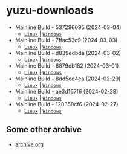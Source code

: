 # yuzu-downloads

- Mainline Build - 537296095 (2024-03-04)
  - [`Linux`](https://github.com/yuzu-mirror/yuzu-downloads/raw/main/Mainline%20Build%20-%20537296095%20(2024-03-04)/yuzu-mainline-20240304-537296095.AppImage) | [`Windows`](https://github.com/yuzu-mirror/yuzu-downloads/raw/main/Mainline%20Build%20-%20537296095%20(2024-03-04)/yuzu-windows-msvc-20240304-537296095.zip)
- Mainline Build - 7ffac53c9 (2024-03-03)
  - [`Linux`](https://github.com/yuzu-mirror/yuzu-downloads/raw/main/Mainline%20Build%20-%207ffac53c9%20(2024-03-03)/yuzu-mainline-20240303-7ffac53c9.AppImage) | [`Windows`](https://github.com/yuzu-mirror/yuzu-downloads/raw/main/Mainline%20Build%20-%207ffac53c9%20(2024-03-03)/yuzu-windows-msvc-20240303-7ffac53c9.zip)
- Mainline Build - d839edbda (2024-03-02)
  - [`Linux`](https://github.com/yuzu-mirror/yuzu-downloads/raw/main/Mainline%20Build%20-%20d839edbda%20(2024-03-02)/yuzu-mainline-20240302-d839edbda.AppImage) | [`Windows`](https://github.com/yuzu-mirror/yuzu-downloads/raw/main/Mainline%20Build%20-%20d839edbda%20(2024-03-02)/yuzu-windows-msvc-20240302-d839edbda.zip)
- Mainline Build - 6879db182 (2024-03-01)
  - [`Linux`](https://github.com/yuzu-mirror/yuzu-downloads/raw/main/Mainline%20Build%20-%206879db182%20(2024-03-01)/yuzu-mainline-20240301-6879db182.AppImage) | [`Windows`](https://github.com/yuzu-mirror/yuzu-downloads/raw/main/Mainline%20Build%20-%206879db182%20(2024-03-01)/yuzu-windows-msvc-20240301-6879db182.zip)
- Mainline Build - 8dd5cd4ea (2024-02-29)
  - [`Linux`](https://github.com/yuzu-mirror/yuzu-downloads/raw/main/Mainline%20Build%20-%208dd5cd4ea%20(2024-02-29)/yuzu-mainline-20240229-8dd5cd4ea.AppImage) | [`Windows`](https://github.com/yuzu-mirror/yuzu-downloads/raw/main/Mainline%20Build%20-%208dd5cd4ea%20(2024-02-29)/yuzu-windows-msvc-20240229-8dd5cd4ea.zip)
- Mainline Build - ae3d167f6 (2024-02-28)
  - [`Linux`](https://github.com/yuzu-mirror/yuzu-downloads/raw/main/Mainline%20Build%20-%20ae3d167f6%20(2024-02-28)/yuzu-mainline-20240228-ae3d167f6.AppImage) | [`Windows`](https://github.com/yuzu-mirror/yuzu-downloads/raw/main/Mainline%20Build%20-%20ae3d167f6%20(2024-02-28)/yuzu-windows-msvc-20240228-ae3d167f6.zip)
- Mainline Build - 120358cf6 (2024-02-27)
  - [`Linux`](https://github.com/yuzu-mirror/yuzu-downloads/raw/main/Mainline%20Build%20-%20120358cf6%20(2024-02-27)/yuzu-mainline-20240227-120358cf6.AppImage) | [`Windows`](https://github.com/yuzu-mirror/yuzu-downloads/raw/main/Mainline%20Build%20-%20120358cf6%20(2024-02-27)/yuzu-windows-msvc-20240227-120358cf6.zip)

## Some other archive
- [archive.org](https://archive.org/search?query=creator%3A%22Team+Yuzu%22)